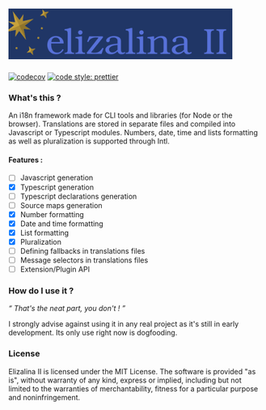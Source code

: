 <h1><img src="docs/images/elzii.min.svg" height="100px" alt="Elizalina II"></h1>

[![codecov](https://codecov.io/github/louisdevie/elizalina2/graph/badge.svg?token=6EO0LR9PWQ)](https://codecov.io/github/louisdevie/elizalina2)
[![code style: prettier](https://img.shields.io/badge/code_style-prettier-ff69b4.svg)](https://github.com/prettier/prettier#readme)

### What's this ?

An i18n framework made for CLI tools and libraries (for Node or the browser). Translations are stored in separate files and
compiled into Javascript or Typescript modules. Numbers, date, time and lists formatting as well as pluralization is
supported through Intl.

#### Features :
- [ ] Javascript generation
- [x] Typescript generation 
- [ ] Typescript declarations generation
- [ ] Source maps generation
- [x] Number formatting
- [x] Date and time formatting
- [x] List formatting
- [x] Pluralization
- [ ] Defining fallbacks in translations files
- [ ] Message selectors in translations files
- [ ] Extension/Plugin API

### How do I use it ?

*“ That's the neat part, you don't ! ”*

I strongly advise against using it in any real project as it's still in early development. Its only use right now is
dogfooding.

### License

Elizalina II is licensed under the MIT License. The software is provided "as is", without warranty of any kind, express
or implied, including but not limited to the warranties of merchantability, fitness for a particular purpose and
noninfringement.
